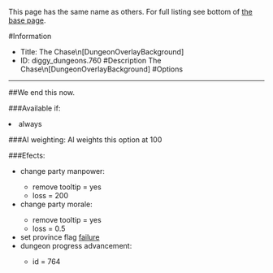 This page has the same name as others. For full listing see bottom of [the base page](the_chase_n.md).

#Information
 - Title: The Chase\n[DungeonOverlayBackground]
 - ID: diggy_dungeons.760
#Description
The Chase\n[DungeonOverlayBackground]
#Options

___
##We end this now.

###Available if:
<li>always</li>

###AI weighting:
AI weights this option at 100


###Efects:<ul><li>change party manpower:</li><ul><li>remove tooltip = yes</li><li>loss = 200</li></ul><li>change party morale:</li><ul><li>remove tooltip = yes</li><li>loss = 0.5</li></ul><li>set province flag [failure](../flags/failure.md)</li><li>dungeon progress advancement:</li><ul><li>id = 764</li></ul></ul>
